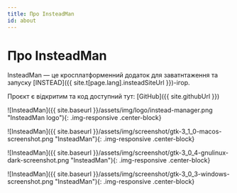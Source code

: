 ```yaml
---
title: Про InsteadMan
id: about
---
```


Про InsteadMan
================

InsteadMan — це кросплатформенний додаток для заватнтаження та запуску [INSTEAD]({{ site.t[page.lang].insteadSiteUrl }})-ігор. 

Проєкт є відкритим та код доступний тут: [GitHub]({{ site.githubUrl }})

![InsteadMan]({{ site.baseurl }}/assets/img/logo/instead-manager.png "InsteadMan logo"){: .img-responsive .center-block}

![InsteadMan]({{ site.baseurl }}/assets/img/screenshot/gtk-3_1_0-macos-screenshot.png "InsteadMan"){: .img-responsive .center-block}

![InsteadMan]({{ site.baseurl }}/assets/img/screenshot/gtk-3_0_4-gnulinux-dark-screenshot.png "InsteadMan"){: .img-responsive .center-block}

![InsteadMan]({{ site.baseurl }}/assets/img/screenshot/gtk-3_0_3-windows-screenshot.png "InsteadMan"){: .img-responsive .center-block}

